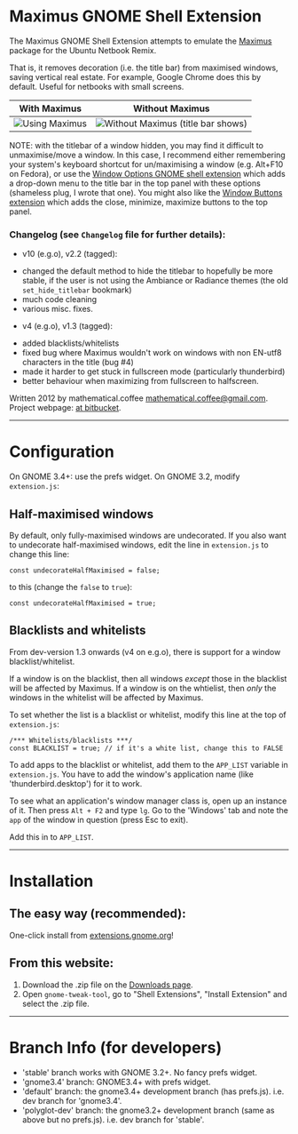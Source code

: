 # Maximus GNOME Shell Extension

The Maximus GNOME Shell Extension attempts to emulate the [Maximus](https://launchpad.net/maximus) package for the Ubuntu Netbook Remix.

That is, it removes decoration (i.e. the title bar) from maximised windows, saving vertical real estate. For example, Google Chrome does this by default.
Useful for netbooks with small screens.

| With Maximus  | Without Maximus |
|:-----:|:-----:|
| ![Using Maximus](http://cdn.bitbucket.org/mathematicalcoffee/maximus-gnome-shell-extension/downloads/maximus.png) | ![Without Maximus (title bar shows)](http://cdn.bitbucket.org/mathematicalcoffee/maximus-gnome-shell-extension/downloads/no-maximus.png) |

NOTE: with the titlebar of a window hidden, you may find it difficult to unmaximise/move a window.
In this case, I recommend either remembering your system's keyboard shortcut for un/maximising a window (e.g. Alt+F10 on Fedora), or use the [Window Options GNOME shell extension](https://bitbucket.org/mathematicalcoffee/window-options-gnome-shell-extension) which adds a drop-down menu to the title bar in the top panel with these options (shameless plug, I wrote that one). You might also like the [Window Buttons extension](https://github.com/biox/Gnome-Shell-Window-Buttons-Extension) which adds the close, minimize, maximize buttons to the top panel.

### Changelog (see `Changelog` file for further details):

* v10 (e.g.o), v2.2 (tagged):
 + changed the default method to hide the titlebar to hopefully be more stable, if the user is not using the Ambiance or Radiance themes (the old `set_hide_titlebar` bookmark)
 + much code cleaning
 + various misc. fixes.
* v4 (e.g.o), v1.3 (tagged):
 + added blacklists/whitelists
 + fixed bug where Maximus wouldn't work on windows with non EN-utf8 characters in the title (bug #4)
 + made it harder to get stuck in fullscreen mode (particularly thunderbird)
 + better behaviour when maximizing from fullscreen to halfscreen.

Written 2012 by mathematical.coffee [mathematical.coffee@gmail.com](mailto:mathematical.coffee@gmail.com?subject=maximus%20question).   
Project webpage: [at  bitbucket](https://bitbucket.org/mathematicalcoffee/maximus-gnome-shell-extension).

---
# Configuration

On GNOME 3.4+: use the prefs widget. On GNOME 3.2, modify `extension.js`:

## Half-maximised windows
By default, only fully-maximised windows are undecorated.
If you also want to undecorate half-maximised windows, edit the line in `extension.js` to change this line:

    const undecorateHalfMaximised = false;

to this (change the `false` to `true`):

    const undecorateHalfMaximised = true;

## Blacklists and whitelists
From dev-version 1.3 onwards (v4 on e.g.o), there is support for a window blacklist/whitelist.

If a window is on the blacklist, then all windows *except* those in the blacklist will be affected by Maximus.
If a window is on the whtielist, then *only* the windows in the whitelist will be affected by Maximus.

To set whether the list is a blacklist or whitelist, modify this line at the top of `extension.js`:

    /*** Whitelists/blacklists ***/
    const BLACKLIST = true; // if it's a white list, change this to FALSE

To add apps to the blacklist or whitelist, add them to the `APP_LIST` variable in `extension.js`.
You have to add the window's application name (like 'thunderbird.desktop') for it to work.

To see what an application's window manager class is, open up an instance of it.
Then press `Alt + F2` and type `lg`. Go to the 'Windows' tab and note the `app` of the window in question (press Esc to exit).

Add this in to `APP_LIST`.

---

# Installation

## The easy way (recommended):
One-click install from [extensions.gnome.org](https://extensions.gnome.org/extension/354/maximus/)!

## From this website:
1. Download the .zip file on the [Downloads page](https://bitbucket.org/mathematicalcoffee/maximus-gnome-shell-extension/downloads).
2. Open `gnome-tweak-tool`, go to "Shell Extensions", "Install Extension" and select the .zip file.

---

# Branch Info (for developers)

* 'stable' branch works with GNOME 3.2+. No fancy prefs widget.
* 'gnome3.4' branch: GNOME3.4+ with prefs widget.
* 'default' branch: the gnome3.4+ development branch (has prefs.js). i.e. dev branch for 'gnome3.4'.
* 'polyglot-dev' branch: the gnome3.2+ development branch (same as above but no prefs.js). i.e. dev branch for 'stable'.
